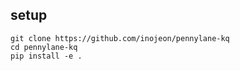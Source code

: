 
## setup

```
git clone https://github.com/inojeon/pennylane-kq
cd pennylane-kq
pip install -e .
```
